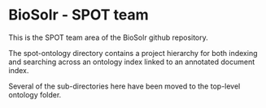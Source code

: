 # BioSolr - SPOT team

This is the SPOT team area of the BioSolr github repository.

The spot-ontology directory contains a project hierarchy for both indexing and
searching across an ontology index linked to an annotated document index.

Several of the sub-directories here have been moved to the top-level
ontology folder.

